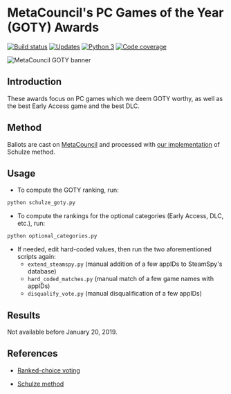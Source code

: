 # MetaCouncil's PC Games of the Year (GOTY) Awards

 [![Build status][Build image]][Build] [![Updates][Dependency image]][PyUp] [![Python 3][Python3 image]][PyUp] [![Code coverage][Codecov image]][Codecov]

  [Build]: https://travis-ci.org/woctezuma/metacouncil-goty
  [Build image]: https://travis-ci.org/woctezuma/metacouncil-goty.svg?branch=master

  [PyUp]: https://pyup.io/repos/github/woctezuma/metacouncil-goty/
  [Dependency image]: https://pyup.io/repos/github/woctezuma/metacouncil-goty/shield.svg
  [Python3 image]: https://pyup.io/repos/github/woctezuma/metacouncil-goty/python-3-shield.svg

  [Codecov]: https://codecov.io/gh/woctezuma/metacouncil-goty
  [Codecov image]: https://codecov.io/gh/woctezuma/metacouncil-goty/branch/master/graph/badge.svg

![MetaCouncil GOTY banner](https://raw.githubusercontent.com/wiki/woctezuma/metacouncil-goty/metacouncil-goty-banner.png)

## Introduction

These awards focus on PC games which we deem GOTY worthy, as well as the best Early Access game and the best DLC.

## Method

Ballots are cast on [MetaCouncil](https://metacouncil.com/threads/metacouncils-pc-games-of-the-year-awards-2018.473/) and processed with [our implementation](https://github.com/woctezuma/steam-era-goty) of Schulze method.

## Usage ##

- To compute the GOTY ranking, run:

```bash
python schulze_goty.py
```

- To compute the rankings for the optional categories (Early Access, DLC, etc.), run:

```bash
python optional_categories.py
```

- If needed, edit hard-coded values, then run the two aforementioned scripts again:
    * `extend_steamspy.py` (manual addition of a few appIDs to SteamSpy's database)
    * `hard_coded_matches.py` (manual match of a few game names with appIDs)
    * `disqualify_vote.py` (manual disqualification of a few appIDs)

## Results

Not available before January 20, 2019.

## References

* [Ranked-choice voting](https://en.wikipedia.org/wiki/Ranked_voting)

* [Schulze method](https://en.wikipedia.org/wiki/Schulze_method)
